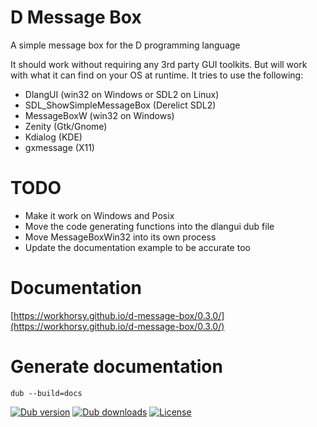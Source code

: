 # D Message Box
A simple message box for the D programming language

It should work without requiring any 3rd party GUI toolkits. But will work with what
it can find on your OS at runtime. It tries to use the following:
* DlangUI (win32 on Windows or SDL2 on Linux)
* SDL_ShowSimpleMessageBox (Derelict SDL2)
* MessageBoxW (win32 on Windows)
* Zenity (Gtk/Gnome)
* Kdialog (KDE)
* gxmessage (X11)

# TODO

* Make it work on Windows and Posix
* Move the code generating functions into the dlangui dub file
* Move MessageBoxWin32 into its own process
* Update the documentation example to be accurate too

# Documentation

[https://workhorsy.github.io/d-message-box/0.3.0/](https://workhorsy.github.io/d-message-box/0.3.0/)

# Generate documentation

```
dub --build=docs
```


[![Dub version](https://img.shields.io/dub/v/d-message-box.svg)](https://code.dlang.org/packages/d-message-box)
[![Dub downloads](https://img.shields.io/dub/dt/d-message-box.svg)](https://code.dlang.org/packages/d-message-box)
[![License](https://img.shields.io/badge/license-BSL_1.0-blue.svg)](https://raw.githubusercontent.com/workhorsy/d-message-box/master/LICENSE)
